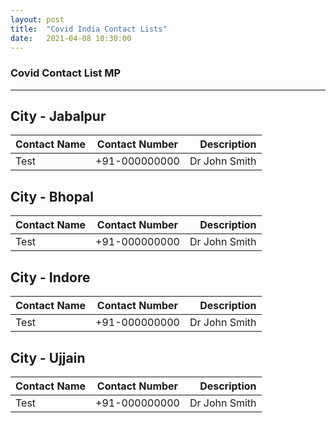 ```yaml
---
layout: post 
title:  "Covid India Contact Lists"
date:   2021-04-08 10:30:00 
---
```


### Covid Contact List MP 

---
 
## City - Jabalpur

| Contact Name | Contact Number | Description |
| :---        |    :----:   |          ---: |
| Test      | +91-000000000       | Dr John Smith  | 

## City - Bhopal

| Contact Name | Contact Number | Description |
| :---        |    :----:   |          ---: |
| Test      | +91-000000000       | Dr John Smith  | 

## City - Indore

| Contact Name | Contact Number | Description |
| :---        |    :----:   |          ---: |
| Test      | +91-000000000       | Dr John Smith  | 

## City - Ujjain

| Contact Name | Contact Number | Description | 
| :---        |    :----:   |          ---: |
| Test      | +91-000000000       | Dr John Smith  | 

